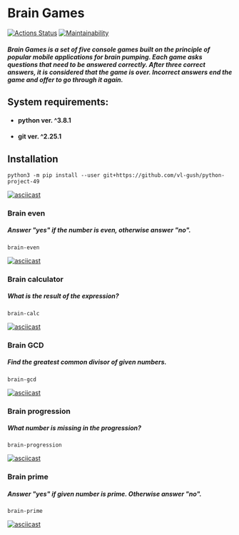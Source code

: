 # Brain Games

[![Actions Status](https://github.com/vl-gush/python-project-49/workflows/hexlet-check/badge.svg)](https://github.com/vl-gush/python-project-49/actions)
[![Maintainability](https://api.codeclimate.com/v1/badges/92d05e7b8f55c08b248d/maintainability)](https://codeclimate.com/github/vl-gush/python-project-49/maintainability)

##### Brain Games is a set of five console games built on the principle of popular mobile applications for brain pumping. Each game asks questions that need to be answered correctly. After three correct answers, it is considered that the game is over. Incorrect answers end the game and offer to go through it again.

## System requirements:
* #### python ver. ^3.8.1
* #### git ver. ^2.25.1

## Installation
```
python3 -m pip install --user git+https://github.com/vl-gush/python-project-49
```
[![asciicast](https://asciinema.org/a/Q5iktFl2IogU0MRfHC1H9woVe.png)](https://asciinema.org/a/Q5iktFl2IogU0MRfHC1H9woVe)

### Brain even
##### Answer "yes" if the number is even, otherwise answer "no".
```
brain-even
```
[![asciicast](https://asciinema.org/a/vr0gUYM1HWerIPCDFsljgvKhE.png)](https://asciinema.org/a/vr0gUYM1HWerIPCDFsljgvKhE)

### Brain calculator
##### What is the result of the expression?
```
brain-calc
```
[![asciicast](https://asciinema.org/a/6jCivxVyq8FTMKNYhvFFtbSdy.png)](https://asciinema.org/a/6jCivxVyq8FTMKNYhvFFtbSdy)

### Brain GCD
##### Find the greatest common divisor of given numbers.
```
brain-gcd
```
[![asciicast](https://asciinema.org/a/Si57cIJaLIsKyV6izSiBUDd03.png)](https://asciinema.org/a/Si57cIJaLIsKyV6izSiBUDd03)

### Brain progression
##### What number is missing in the progression?
```
brain-progression
```
[![asciicast](https://asciinema.org/a/7SaqW68vT8DziXDtNgYS0UFou.png)](https://asciinema.org/a/7SaqW68vT8DziXDtNgYS0UFou)

### Brain prime
##### Answer "yes" if given number is prime. Otherwise answer "no".
```
brain-prime
```
[![asciicast](https://asciinema.org/a/cDzJaBzfA6kBmecZj58kVddTF.png)](https://asciinema.org/a/cDzJaBzfA6kBmecZj58kVddTF)